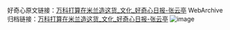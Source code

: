 好奇心原文链接：[万科打算在米兰造这货_文化_好奇心日报-张云亭](https://www.qdaily.com/articles/721.html)
WebArchive归档链接：[万科打算在米兰造这货_文化_好奇心日报-张云亭](http://web.archive.org/web/20190623145323/https://www.qdaily.com/articles/721.html)
![image](http://ww3.sinaimg.cn/large/007d5XDply1g3v43rrh2sj30u037ie81)